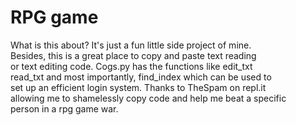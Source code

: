 # RPG game

What is this about? It's just a fun little side project of mine.  
Besides, this is a great place to copy and paste text reading  
or text editing code. Cogs.py has the functions like edit_txt  
read_txt and most importantly, find_index which can be used to  
set up an efficient login system. Thanks to TheSpam on repl.it  
allowing me to shamelessly copy code and help me beat a specific  
person in a rpg game war.
 
